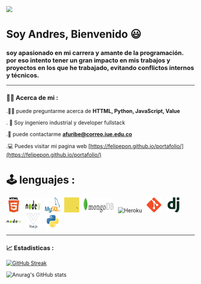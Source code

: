 <div id="header" aligin="center">
  <img src="https://media.giphy.com/media/qgQUggAC3Pfv687qPC/giphy.gif" width="200" />
 <h1 aligin="center"> Soy Andres, Bienvenido 😃 </h1>
 <h3 aligin="center" >soy apasionado en mi carrera y amante de la programación. por     eso intento tener un gran impacto en mis trabajos y proyectos en los que he           trabajado, evitando conflictos internos y técnicos. 
 </h3>
</div>

---
### 👨‍💻 Acerca de mi :

 .💪🏼 puede preguntarme acerca de **HTTML, Python, JavaScript, Value**
 
 . 🚀 Soy ingeniero industrial y developer fullstack
 
 .📎 puede contactarme **afuribe@correo.iue.edu.co**
 
 .💻 Puedes visitar mi pagina web [https://felipepon.github.io/portafolio/](https://felipepon.github.io/portafolio/)
 
 <div align="left">
  <h1>  🕹 lenguajes : </h1>
    <div>
      <img src="https://github.com/JonDotsoy/Vector-Logo/blob/master/Logos/HTML5/HTML5.svg" title="HTML" alt="html" width="40" height="40"/> &nbsp;
        <img src="https://github.com/JonDotsoy/Vector-Logo/blob/master/Logos/NodeJS/NodeJS.svg" title="Node" alt="Node" width="40" height="40"/> &nbsp;
          <img src="https://github.com/JonDotsoy/Vector-Logo/blob/master/Logos/mysql/mysql.svg" title="MySql" alt="SQL" width="40" height="40"/> &nbsp;
            <img src="https://github.com/JonDotsoy/Vector-Logo/blob/master/Logos/javaScript/JavaScript.svg" title="Java" alt="Java" width="40" height="40"/> &nbsp;  
                <img src="https://github.com/JonDotsoy/Vector-Logo/blob/master/Logos/mongodb/MongoDB.svg" title="Mongo" alt="Mongo" width="80" height="40"/> &nbsp;  
                  <img src="https://github.com/simple-icons/simple-icons/blob/develop/icons/heroku.svg" title="Heroku" alt="Heroku" width="40" height="40"/> &nbsp; 
                  <img src="https://github.com/devicons/devicon/blob/master/icons/git/git-original.svg" title="Heroku" alt="Heroku" width="40" height="40"/> &nbsp; 
                   <img src="https://github.com/devicons/devicon/blob/master/icons/django/django-plain.svg" title="Heroku" alt="Heroku" width="40" height="40"/> &nbsp;
               <img src="https://github.com/devicons/devicon/blob/master/icons/nodejs/nodejs-original-wordmark.svg" title="Heroku" alt="Heroku" width="40" height="40"/> &nbsp;
               <img src="https://github.com/devicons/devicon/blob/master/icons/vuejs/vuejs-line-wordmark.svg" title="Heroku" alt="Heroku" width="40" height="40"/> &nbsp;
                 <img src="https://github.com/devicons/devicon/blob/master/icons/python/python-original.svg" title="Heroku" alt="Heroku" width="40" height="40"/> &nbsp;              
    </div>
 </div>
 
 ---
 
 ### 📈 Estadisticas :
 
[![GitHub Streak](http://github-readme-streak-stats.herokuapp.com?user=Felipepon&theme=dark&locale=es&mode=weekly)](https://git.io/streak-stats)


![Anurag's GitHub stats](https://github-readme-stats.vercel.app/api?username=Felipepon&show_icons=true&theme=radical)
